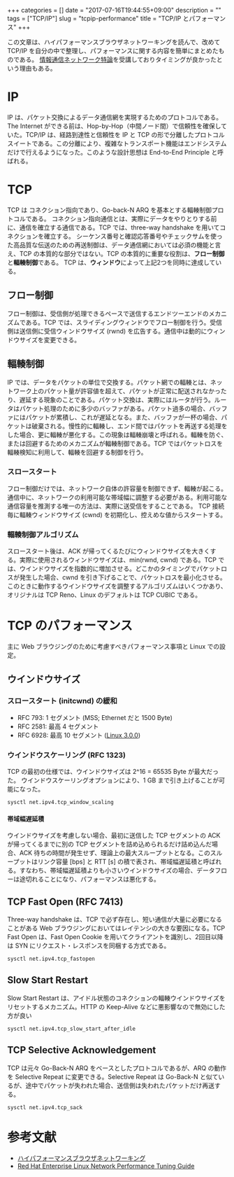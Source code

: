 +++
categories = []
date = "2017-07-16T19:44:55+09:00"
description = ""
tags = ["TCP/IP"]
slug = "tcpip-performance"
title = "TCP/IP とパフォーマンス"
+++

この文章は、ハイパフォーマンスブラウザネットワーキングを読んで、改めて TCP/IP を自分の中で整理し、パフォーマンスに関する内容を簡単にまとめたものである。
[情報通信ネットワーク特論](http://www.ocw.titech.ac.jp/index.php?module=General&action=T0300&GakubuCD=2&GakkaCD=321818&KeiCD=18&course=18&KougiCD=201604718&Nendo=2016&lang=JA&vid=03)を受講しておりタイミングが良かったという理由もある。

<!--more-->

# IP
IP は、パケット交換によるデータ通信網を実現するためのプロトコルである。The Internet ができる前は、Hop-by-Hop（中間ノード間）で信頼性を確保していた。TCP/IP は、経路到達性と信頼性を IP と TCP の形で分離したプロトコルスイートである。この分離により、複雑なトランスポート機能はエンドシステムだけで行えるようになった。このような設計思想は End-to-End Principle と呼ばれる。

# TCP
TCP は コネクション指向であり、Go-back-N ARQ を基本とする輻輳制御プロトコルである。
コネクション指向通信とは、実際にデータをやりとりする前に、通信を確立する通信である。TCP では、three-way handshake を用いてコネクションを確立する。
シーケンス番号と確認応答番号やチェックサムを使った高品質な伝送のための再送制御は、データ通信網においては必須の機能と言え、TCP の本質的な部分ではない。TCP の本質的に重要な役割は、**フロー制御**と**輻輳制御**である。
TCP は、**ウィンドウ**によって上記2つを同時に達成している。

## フロー制御
フロー制御は、受信側が処理できるペースで送信するエンドツーエンドのメカニズムである。TCP では、スライディングウィンドウでフロー制御を行う。受信側は送信側に受信ウィンドウサイズ (rwnd) を広告する。通信中は動的にウィンドウサイズを変更できる。

## 輻輳制御
IP では、データをパケットの単位で交換する。パケット網での輻輳とは、ネットワーク上のパケット量が許容値を超えて、パケットが正常に配送されなかったり、遅延する現象のことである。パケット交換は、実際にはルータが行う。ルータはパケット処理のために多少のバッファがある。パケット過多の場合、バッファにはパケットが累積し、これが遅延となる。また、バッファが一杯の場合、パケットは破棄される。慢性的に輻輳し、エンド間ではパケットを再送する処理をした場合、更に輻輳が悪化する。この現象は輻輳崩壊と呼ばれる。輻輳を防ぐ、または回避するためのメカニズムが輻輳制御である。TCP ではパケットロスを輻輳検知に利用して、輻輳を回避する制御を行う。

### スロースタート
フロー制御だけでは、ネットワーク自体の許容量を制御できず、輻輳が起こる。通信中に、ネットワークの利用可能な帯域幅に調整する必要がある。利用可能な通信容量を推測する唯一の方法は、実際に送受信をすることである。
TCP 接続毎に輻輳ウィンドウサイズ (cwnd) を初期化し、控えめな値からスタートする。

### 輻輳制御アルゴリズム
スロースタート後は、ACK が帰ってくるたびにウィンドウサイズを大きくする。実際に使用されるウィンドウサイズは、min(rwnd, cwnd) である。TCP では、ウインドウサイズを指数的に増加させる。どこかのタイミングでパケットロスが発生した場合、cwnd を引き下げることで、パケットロスを最小化させる。このときに動作するウインドウサイズを調整するアルゴリズムはいくつかあり、オリジナルは TCP Reno、Linux のデフォルトは TCP CUBIC である。

# TCP のパフォーマンス
主に Web ブラウジングのために考慮すべきパフォーマンス事項と Linux での設定。

## ウインドウサイズ

### スロースタート (initcwnd) の緩和

- RFC 793: 1 セグメント (MSS; Ethernet だと 1500 Byte)
- RFC 2581: 最高 4 セグメント
- RFC 6928: 最高 10 セグメント ([Linux 3.0.0](https://www.cdnplanet.com/blog/tune-tcp-initcwnd-for-optimum-performance/))


### ウインドウスケーリング (RFC 1323)
TCP の最初の仕様では、ウインドウサイズは 2^16 = 65535 Byte が最大だった。
ウインドウスケーリングオプションにより、1 GB まで引き上げることが可能になった。

`sysctl net.ipv4.tcp_window_scaling`

#### 帯域幅遅延積
ウインドウサイズを考慮しない場合、最初に送信した TCP セグメントの ACK が帰ってくるまでに別の TCP セグメントを詰め込められるだけ詰め込んだ場合、ACK 待ちの時間が発生せず、理論上の最大スループットとなる。このスループットはリンク容量 [bps] と RTT [s] の積で表され、帯域幅遅延積と呼ばれる。すなわち、帯域幅遅延積よりも小さいウインドウサイズの場合、データフローは途切れることになり、パフォーマンスは悪化する。

## TCP Fast Open (RFC 7413)
Three-way handshake は、TCP で必ず存在し、短い通信が大量に必要になることがある Web ブラウジングにおいてはレイテンシの大きな要因になる。TCP Fast Open は、Fast Open Cookie を用いてクライアントを識別し、2回目以降は SYN にリクエスト・レスポンスを同梱する方式である。

`sysctl net.ipv4.tcp_fastopen`

## Slow Start Restart

Slow Start Restart は、アイドル状態のコネクションの輻輳ウインドウサイズをリセットするメカニズム。HTTP の Keep-Alive などに悪影響なので無効にした方が良い

`sysctl net.ipv4.tcp_slow_start_after_idle`

## TCP Selective Acknowledgement
TCP は元々 Go-Back-N ARQ をベースとしたプロトコルであるが、ARQ の動作を Selective Repeat に変更できる。Selective Repeat は Go-Back-N と似ているが、途中でパケットが失われた場合、送信側は失われたパケットだけ再送する。

`sysctl net.ipv4.tcp_sack`

# 参考文献
- [ハイパフォーマンスブラウザネットワーキング](https://www.oreilly.co.jp/books/9784873116761/)
- [Red Hat Enterprise Linux Network Performance Tuning Guide](https://access.redhat.com/sites/default/files/attachments/20150325_network_performance_tuning.pdf)
